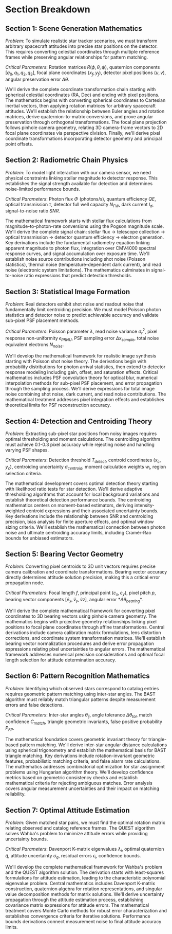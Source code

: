 # Section Breakdown

## **Section 1: Scene Generation Mathematics**

*Problem*: To simulate realistic star tracker scenarios, we must transform arbitrary spacecraft attitudes into precise star positions on the detector. This requires converting celestial coordinates through multiple reference frames while preserving angular relationships for pattern matching.

*Critical Parameters*: Rotation matrices $R(\phi,\theta,\psi)$, quaternion components $[q_0,q_1,q_2,q_3]$, focal plane coordinates $(x_f,y_f)$, detector pixel positions $(u,v)$, angular preservation error $\Delta\theta$.

We'll derive the complete coordinate transformation chain starting with spherical celestial coordinates (RA, Dec) and ending with pixel positions. The mathematics begins with converting spherical coordinates to Cartesian inertial vectors, then applying rotation matrices for arbitrary spacecraft attitudes. We'll establish the relationship between Euler angles and rotation matrices, derive quaternion-to-matrix conversions, and prove angular preservation through orthogonal transformations. The focal plane projection follows pinhole camera geometry, relating 3D camera-frame vectors to 2D focal plane coordinates via perspective division. Finally, we'll derive pixel coordinate transformations incorporating detector geometry and principal point offsets.

## **Section 2: Radiometric Chain Physics**

*Problem*: To model light interaction with our camera sensor, we need physical constraints linking stellar magnitude to detector response. This establishes the signal strength available for detection and determines noise-limited performance bounds.

*Critical Parameters*: Photon flux $\Phi$ (photons/s), quantum efficiency $QE$, optical transmission $\tau$, detector full well capacity $N_{FW}$, dark current $I_d$, signal-to-noise ratio $SNR$.

The mathematical framework starts with stellar flux calculations from magnitude-to-photon-rate conversions using the Pogson magnitude scale. We'll derive the complete signal chain: stellar flux → telescope collection → optical transmission → detector quantum efficiency → electron generation. Key derivations include the fundamental radiometry equation linking apparent magnitude to photon flux, integration over CMV4000 spectral response curves, and signal accumulation over exposure time. We'll establish noise source contributions including shot noise (Poisson statistics), thermal noise (temperature-dependent dark current), and read noise (electronic system limitations). The mathematics culminates in signal-to-noise ratio expressions that predict detection thresholds.

## **Section 3: Statistical Image Formation**

*Problem*: Real detectors exhibit shot noise and readout noise that fundamentally limit centroiding precision. We must model Poisson photon statistics and detector noise to predict achievable accuracy and validate sub-pixel PSF placement methods.

*Critical Parameters*: Poisson parameter $\lambda$, read noise variance $\sigma_r^2$, pixel response non-uniformity $\epsilon_{PRNU}$, PSF sampling error $\Delta x_{sample}$, total noise equivalent electrons $N_{noise}$.

We'll develop the mathematical framework for realistic image synthesis starting with Poisson shot noise theory. The derivations begin with probability distributions for photon arrival statistics, then extend to detector response modeling including gain, offset, and saturation effects. Critical mathematics includes PSF convolution theory for optical blur, numerical interpolation methods for sub-pixel PSF placement, and error propagation through the sampling process. We'll derive expressions for total image noise combining shot noise, dark current, and read noise contributions. The mathematical treatment addresses pixel integration effects and establishes theoretical limits for PSF reconstruction accuracy.

## **Section 4: Detection and Centroiding Theory**

*Problem*: Extracting sub-pixel star positions from noisy images requires optimal thresholding and moment calculations. The centroiding algorithm must achieve 0.1-0.3 pixel accuracy while rejecting noise and handling varying PSF shapes.

*Critical Parameters*: Detection threshold $T_{detect}$, centroid coordinates $(x_c,y_c)$, centroiding uncertainty $\sigma_{centroid}$, moment calculation weights $w_i$, region selection criteria.

The mathematical development covers optimal detection theory starting with likelihood ratio tests for star detection. We'll derive adaptive thresholding algorithms that account for local background variations and establish theoretical detection performance bounds. The centroiding mathematics centers on moment-based estimators, deriving intensity-weighted centroid expressions and their associated uncertainty bounds. Key derivations include the relationship between SNR and centroiding precision, bias analysis for finite aperture effects, and optimal window sizing criteria. We'll establish the mathematical connection between photon noise and ultimate centroiding accuracy limits, including Cramér-Rao bounds for unbiased estimators.

## **Section 5: Bearing Vector Geometry**

*Problem*: Converting pixel centroids to 3D unit vectors requires precise camera calibration and coordinate transformations. Bearing vector accuracy directly determines attitude solution precision, making this a critical error propagation node.

*Critical Parameters*: Focal length $f$, principal point $(c_x,c_y)$, pixel pitch $p$, bearing vector components $[\hat{v}_x,\hat{v}_y,\hat{v}z]$*,* angular error $*\Delta\theta_{bearing}*$.

We'll derive the complete mathematical framework for converting pixel coordinates to 3D bearing vectors using pinhole camera geometry. The mathematics begins with projective geometry relationships linking pixel positions to focal plane coordinates through affine transformations. Central derivations include camera calibration matrix formulations, lens distortion corrections, and coordinate system transformation matrices. We'll establish bearing vector normalization procedures and derive error propagation expressions relating pixel uncertainties to angular errors. The mathematical framework addresses numerical precision considerations and optimal focal length selection for attitude determination accuracy.

## **Section 6: Pattern Recognition Mathematics**

*Problem*: Identifying which observed stars correspond to catalog entries requires geometric pattern matching using inter-star angles. The BAST algorithm must reliably match triangular patterns despite measurement errors and false detections.

*Critical Parameters*: Inter-star angles $\theta_{ij}$, angle tolerance $\Delta\theta_{tol}$, match confidence $C_{match}$, triangle geometric invariants, false positive probability $P_{FP}$.

The mathematical foundation covers geometric invariant theory for triangle-based pattern matching. We'll derive inter-star angular distance calculations using spherical trigonometry and establish the mathematical basis for BAST triangle matching. Key derivations include rotation-invariant geometric features, probabilistic matching criteria, and false alarm rate calculations. The mathematics addresses combinatorial optimization for star assignment problems using Hungarian algorithm theory. We'll develop confidence metrics based on geometric consistency checks and establish mathematical criteria for rejecting ambiguous matches. Error analysis covers angular measurement uncertainties and their impact on matching reliability.

## **Section 7: Optimal Attitude Estimation**

*Problem*: Given matched star pairs, we must find the optimal rotation matrix relating observed and catalog reference frames. The QUEST algorithm solves Wahba's problem to minimize attitude errors while providing uncertainty bounds.

*Critical Parameters*: Davenport K-matrix eigenvalues $\lambda_i$, optimal quaternion $\hat{q}$, attitude uncertainty $\sigma_q$, residual errors $\epsilon_i$, confidence bounds.

We'll develop the complete mathematical framework for Wahba's problem and the QUEST algorithm solution. The derivation starts with least-squares formulations for attitude estimation, leading to the characteristic polynomial eigenvalue problem. Central mathematics includes Davenport K-matrix construction, quaternion algebra for rotation representations, and singular value decomposition methods for matrix solutions. We'll derive uncertainty propagation through the attitude estimation process, establishing covariance matrix expressions for attitude errors. The mathematical treatment covers Monte Carlo methods for robust error characterization and establishes convergence criteria for iterative solutions. Performance bounds derivations connect measurement noise to final attitude accuracy limits.